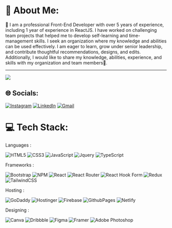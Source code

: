 # 💫 About Me:
🔭 I am a professional Front-End Developer with over 5 years of experience, including 1 year of experience in ReactJS. I have worked on challenging team projects that helped me to develop self-learning and time-management skills. I seek an organization where my knowledge and abilities can be used effectively. I am eager to learn, grow under senior leadership, and contribute thoughtful recommendations, designs, and edits. Additionally, I would like to share my knowledge, abilities, experience, and skills with my organization and team members🌱.<br>

---
[![](https://visitcount.itsvg.in/api?id=ram-kumar-shrestha&icon=8&color=0)](https://visitcount.itsvg.in)

## 🌐 Socials:
[![Instagram](https://img.shields.io/badge/Instagram-E4405F?logo=instagram&logoColor=fff&style=for-the-badge)](https://instagram.com/raj.rathor_) [![LinkedIn](https://img.shields.io/badge/LinkedIn-0A66C2?logo=linkedin&logoColor=fff&style=for-the-badge)](https://linkedin.com/in/rajesh-rathor-5a4207153) [![Gmail](https://img.shields.io/badge/Gmail-EA4335?logo=gmail&logoColor=fff&style=for-the-badge)](rajeshrathaur0011@gmail.com)

# 💻 Tech Stack:
Languages : 


![HTML5](https://img.shields.io/badge/html5-%23E34F26.svg?style=for-the-badge&logo=html5&logoColor=white) ![CSS3](https://img.shields.io/badge/css3-%231572B6.svg?style=for-the-badge&logo=css3&logoColor=white) ![JavaScript](https://img.shields.io/badge/javascript-%23323330.svg?style=for-the-badge&logo=javascript&logoColor=%23F7DF1E) ![Jquery](https://img.shields.io/badge/jQuery-0769AD?style=for-the-badge&logo=jquery&logoColor=white) ![TypeScript](https://img.shields.io/badge/TypeScript-3178C6?logo=typescript&logoColor=fff&style=for-the-badge)


Frameworks : 

![Bootstrap](https://img.shields.io/badge/bootstrap-%238511FA.svg?style=for-the-badge&logo=bootstrap&logoColor=white) ![NPM](https://img.shields.io/badge/NPM-%23CB3837.svg?style=for-the-badge&logo=npm&logoColor=white) ![React](https://img.shields.io/badge/react-%2320232a.svg?style=for-the-badge&logo=react&logoColor=%2361DAFB) ![React Router](https://img.shields.io/badge/React_Router-CA4245?style=for-the-badge&logo=react-router&logoColor=white) ![React Hook Form](https://img.shields.io/badge/React%20Hook%20Form-%23EC5990.svg?style=for-the-badge&logo=reacthookform&logoColor=white) ![Redux](https://img.shields.io/badge/redux-%23593d88.svg?style=for-the-badge&logo=redux&logoColor=white) ![TailwindCSS](https://img.shields.io/badge/tailwindcss-%2338B2AC.svg?style=for-the-badge&logo=tailwind-css&logoColor=white)



Hosting :

![GoDaddy](https://img.shields.io/badge/GoDaddy-1BDBDB?logo=godaddy&logoColor=000&style=for-the-badge) ![Hostinger](https://img.shields.io/badge/Hostinger-673DE6?logo=hostinger&logoColor=fff&style=for-the-badge)
![Firebase](https://img.shields.io/badge/firebase-%23039BE5.svg?style=for-the-badge&logo=firebase) ![GithubPages](https://img.shields.io/badge/github%20pages-121013?style=for-the-badge&logo=github&logoColor=white) ![Netlify](https://img.shields.io/badge/netlify-%23000000.svg?style=for-the-badge&logo=netlify&logoColor=#00C7B7) 



Designing :

![Canva](https://img.shields.io/badge/Canva-%2300C4CC.svg?style=for-the-badge&logo=Canva&logoColor=white) ![Dribbble](https://img.shields.io/badge/Dribbble-EA4C89?style=for-the-badge&logo=dribbble&logoColor=white) ![Figma](https://img.shields.io/badge/figma-%23F24E1E.svg?style=for-the-badge&logo=figma&logoColor=white) ![Framer](https://img.shields.io/badge/Framer-black?style=for-the-badge&logo=framer&logoColor=blue) ![Adobe Photoshop](https://img.shields.io/badge/adobephotoshop-%2331A8FF.svg?style=for-the-badge&logo=adobephotoshop&logoColor=white) 
